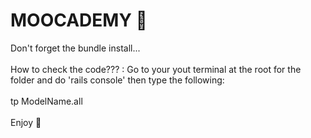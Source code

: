 # MOOCADEMY 💾

Don't forget the bundle install...<br><br>
How to check the code??? : Go to your yout terminal at the root for the folder and do 'rails console' then type the following:<br><br>
tp ModelName.all<br><br>
Enjoy 🍉

